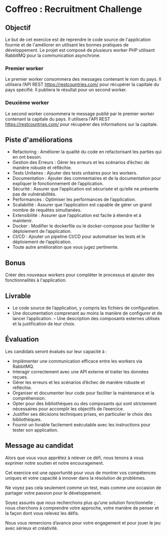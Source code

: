 # Coffreo : Recruitment Challenge

## Objectif

Le but de cet exercice est de reprendre le code source de l'application fournie et de l'améliorer en utilisant les bonnes pratiques de développement.
Le projet est composé de plusieurs worker PHP utilisant RabbitMQ pour la communication asynchrone.

### Premier worker

Le premier worker consommera des messages contenant le nom du pays.
Il utilisera l’API REST https://restcountries.com/ pour récupérer la capitale du pays spécifié.
Il publiera le résultat pour un second worker.

### Deuxième worker

Le second worker consommera le message publié par le premier worker contenant la capitale du pays.
Il utilisera l'API REST https://restcountries.com/ pour récupérer des informations sur la capitale.

## Piste d'améliorations

- Refactoring : Améliorer la qualité du code en refactorisant les parties qui en ont besoin.
- Gestion des Erreurs : Gérer les erreurs et les scénarios d’échec de manière robuste et réfléchie.
- Tests Unitaires : Ajouter des tests unitaires pour les workers.
- Documentation : Ajouter des commentaires et de la documentation pour expliquer le fonctionnement de l’application.
- Sécurité : Assurer que l’application est sécurisée et qu’elle ne présente pas de vulnérabilités.
- Performances : Optimiser les performances de l’application.
- Scalabilité : Assurer que l’application est capable de gérer un grand nombre de requêtes simultanées.
- Extensibilité : Assurer que l’application est facile à étendre et à maintenir.
- Docker : Modifier le dockerfile ou le docker-compose pour faciliter le déploiement de l’application.
- CI/CD : Ajouter un pipeline CI/CD pour automatiser les tests et le déploiement de l’application.
- Toute autre amélioration que vous jugez pertinente.

## Bonus

Créer des nouveaux workers pour compléter le processus et ajouter des fonctionnalités à l'application.

## Livrable

- Le code source de l’application, y compris les fichiers de configuration.
- Une documentation comprenant au moins la manière de configurer et de lancer l’application.
– Une description des composants externes utilisés et la justification de leur choix.

## Évaluation

Les candidats seront évalués sur leur capacité à :

- Implémenter une communication efficace entre les workers via RabbitMQ.
- Interagir correctement avec une API externe et traiter les données reçues.
- Gérer les erreurs et les scénarios d’échec de manière robuste et réfléchie.
- Organiser et documenter leur code pour faciliter la maintenance et la compréhension.
- Opter pour des bibliothèques ou des composants qui sont strictement nécessaires pour accomplir les objectifs de l’exercice.
- Justifier ses décisions techniques prises, en particulier le choix des bibliothèques.
- Fournir un livrable facilement exécutable avec les instructions pour tester son application.

## Message au candidat

Alors que vous vous apprêtez à relever ce défi, nous tenons à vous exprimer notre soutien et notre encouragement.

Cet exercice est une opportunité pour vous de montrer vos compétences uniques et votre capacité à innover dans la résolution de problèmes.

Ne voyez pas cela seulement comme un test, mais comme une occasion de partager votre passion pour le développement.

Soyez assurés que nous recherchons plus qu’une solution fonctionnelle ; nous cherchons à comprendre votre approche, votre manière de penser et la façon dont vous relevez les défis.

Nous vous remercions d’avance pour votre engagement et pour jouer le jeu avec sérieux et créativité.
